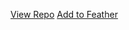 [View Repo](https://therealfoxster.github.io/altsource-viewer/view/?source=https://raw.githubusercontent.com/enessivac/Enes-Altstore/refs/heads/main/apps.json)
[Add to Feather](feather://source/https://raw.githubusercontent.com/enessivac/Enes-Altstore/refs/heads/main/apps.json)
